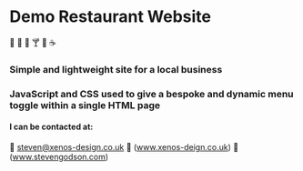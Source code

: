 # Demo Restaurant Website
:pizza:
:cut_of_meat:
:green_salad:
:cocktail:
:wine_glass:
:coffee:

### Simple and lightweight site for a local business

### JavaScript and CSS used to give a bespoke and dynamic menu toggle within a single HTML page

#### I can be contacted at:
:e-mail: steven@xenos-design.co.uk
:office: (www.xenos-deign.co.uk)
:house_with_garden: (www.stevengodson.com)
